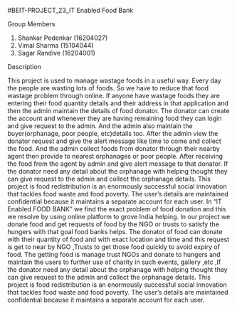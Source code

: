 #BEIT-PROJECT_23_IT Enabled Food Bank

Group Members
1) Shankar Pedenkar (16204027)
2) Vimal Sharma     (15104044)
3) Sagar Randive    (16204001)

Description

This project is used to manage wastage foods in a useful way. Every day the people are wasting lots of foods. So we have to reduce that food wastage problem through online. If anyone have wastage foods they are entering their food quantity details and their address in that application and then the admin maintain the details of food donator. The donator can create the account and whenever they are having remaining food they can login and give request to the admin. And the admin also maintain the buyer(orphanage, poor people, etc)details too. After the admin view the donator request and give the alert message like time to come and collect the food. And the admin collect foods from donator through their nearby agent then provide to nearest orphanages or poor people. After receiving the food from the agent by admin and give alert message to that donator. If the donator need any detail about the orphanage with helping thought they can give request to the admin and collect the orphanage details. This project is food redistribution is an enormously successful social innovation that tackles food waste and food poverty. The user’s details are maintained confidential because it maintains a separate account for each user.
In “IT Enabled FOOD BANK” we find the exact problem of food donation and this we resolve by using online platform to grove India helping. In our project we donate food and get requests of food by the NGO or trusts to satisfy the hungers with that goal food banks helps. The donator of food can donate with their quantity of food and with exact location and time and this request is get to near by NGO ,Trusts to get those food quickly to avoid expiry of food. The getting food is manage trust NGOs and donate to hungers and maintain the users to further use of charity in such events, gallery ,etc ,If the donator need any detail about the orphanage with helping thought they can give request to the admin and collect the orphanage details. This project is food redistribution is an enormously successful social innovation that tackles food waste and food poverty. The user’s details are maintained confidential because it maintains a separate account for each user.

